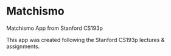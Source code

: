 # Matchismo
Matchismo App from Stanford CS193p

This app was created following the Stanford CS193p lectures & assignments.
